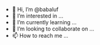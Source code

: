 - 👋 Hi, I’m @babaluf
- 👀 I’m interested in ...
- 🌱 I’m currently learning ...
- 💞️ I’m looking to collaborate on ...
- 📫 How to reach me ...

<!---
babaluf/babaluf is a ✨ special ✨ repository because its `README.md` (this file) appears on your GitHub profile.
You can click the Preview link to take a look at your changes.
--->
